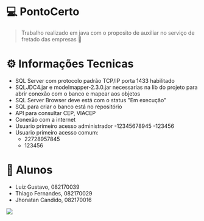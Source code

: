 # 💻 **PontoCerto**

> Trabalho realizado em java com o proposito de auxiliar no serviço de fretado das empresas :bus:

# :gear: **Informações Tecnicas**
- SQL Server com protocolo padrão TCP/IP porta 1433 habilitado
- SQLJDC4.jar e modelmapper-2.3.0.jar necessarias na lib do projeto para abrir conexão com o banco e mapear aos objetos
- SQL Server Browser deve está com o status "Em execução"
- SQL para criar o banco está no repositório
- API para consultar CEP, VIACEP
- Conexão com a internet
- Usuario primeiro acesso administrador
  -12345678945
  -123456
- Usuario primeiro acesso comum:
  - 22728957845
  - 123456
  

# 🚀 **Alunos**
- Luiz Gustavo, 082170039
- Thiago Fernandes, 082170029
- Jhonatan Candido, 082170016

<img src="https://cdn.dribbble.com/users/2401141/screenshots/5487982/developers-gif-showcase.gif">
